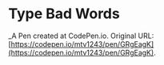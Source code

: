 # Type Bad Words
 _A Pen created at CodePen.io. Original URL: [https://codepen.io/mtv1243/pen/GRgEagK](https://codepen.io/mtv1243/pen/GRgEagK).

 